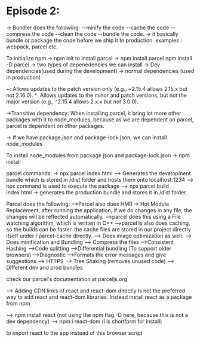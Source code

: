 # Episode 2:

-> Bundler does the following:
--minify the code
--cache the code
--compress the code
--clean the code
--bundle the code.
-> it basically bundle or package the code before we ship it to production.
examples : webpack, parcel etc.

To initialize npm -> npm init
to install parcel -> npm install parcel
npm install -D parcel
-> two types of depenedencies we can install
-> Dev dependencies(used during the development)
-> normal dependencies (used in production)

~: Allows updates to the patch version only (e.g., ~2.15.4 allows 2.15.x but not 2.16.0).
^: Allows updates to the minor and patch versions, but not the major version (e.g., ^2.15.4 allows 2.x.x but not 3.0.0).

->Transitive dependency: When installing parcel, it bring lot more other packages with it to node_modules, because as we are dependent on parcel, parcel is dependent on other packages.

-> If we have package.json and package-lock.json, we can install node_modules

To install node_modules from package.json and package-lock.json -> npm install

parcel commands:
-> npx parcel index.html --> Generates the development bundle which is stored in /dist folder and hosts them onto localhost:1234
--> npx command is used to execute the package
--> npx parcel build index.html -> generates the production bundle and stores it in /dist folder.

Parcel does the following:
-->Parcel also does HMR -> Hot Module Replacement, after running the application, if we do changes in any file, the changes will be reflected automatically.
-->parcel does this using a File watching algorithm, which is written in C++
-->parcel is also does caching, so the builds can be faster. the cache files are stored in our project directly itself under /.parcel-cache directly.
--> Does image optimization as well.
--> Does minification and Bundling
--> Compress the files
-->Consistent Hashing
-->Code splitting
-->Differential bundling (To support older browsers)
-->Diagnostic
-->Formats the error messages and give suggestions
--> HTTPS
--> Tree Shaking (removes unused code)
--> Different dev and prod bundles

check our parcel's documentation at parceljs.org

--> Adding CDN links of react and react-dom directly is not the preferred way to add react and react-dom libraries. Instead install react as a package from npm

--> npm install react (not using the npm flag -D here, because this is not a dev dependency)
--> npm i react-dom (i is shortform for install)

to import react to the app
instead of this browser script <script src = "./App.js"> this will throw error
@parcel/transformer-js: Browser scripts cannot have imports or exports.

we have to add like <script type = "module" src = "./App.js">

-->Browserslist:
we can add the following configuration in package.json

       "browserslist":[
       "last 3 versions"
      ]

      it makes sure that the application will run in the last 3 versions of all the browser and it may or may not work in the other older version.

      to know more about the coverage and query composition for browserslist visit : https://browserslist.dev/

---All the above things are done automatically by create react-app command, but these are the different packages that are used internally, which makes the react app faster by doing bundling and caching and etc.

Episode-3:Laying the foundation

--> Adding custom scripts in package.json to have shortforms of the commands.
"scripts": {
"start": "parcel index.html --open",
"build": "parcel build index.html",
"test": "jest"
},
Next time to start the application we can run npm run start or npm start instead of npx parcel index.html(note: npm without run can only be used for start)

React element => Object =>(when we render to DOM it becomes) HTML Element

Code snippet:
const heading = React.createElement("h1", {id: "heading"}, "Hello World from React");
const root = ReactDOM.createRoot(document.getElementById("root"));
root.render(heading);

render method will convert the heading object to HTML element and replace the root div content with it.

JSX:(read more about it)
-> JSX is not HTML in JS, it's like HTML and XML like syntax
-> JSX element => React Element => Object => HTML Element
const jsxHeading = <h1 id="Heading">Namste React using JSX</h1>

->JSX code is transpiled before it reaches the JS Engine, This is orchestrated by Parcel -> Uses Babel to convert the JSX code to what React understands(React.createElement in this example)

-> The attributes of JSX uses camelCase.
const jsxHeading = <h1 className="Heading" tabIndex="5">Namste React using JSX</h1>  
 //note:In HTML the attribute name in class, this is one such difference between JSX and HTML

-> Code which JS Engine can understand is EcmaScript(Javascript, JScript etc)

React Components:
-> Class Based component -> Old way of doing
-> Functional component -> New way of doing

React functional component: is just a function, which return JSX content

const HeadingComponent = () => {
return <h1>I am an Functional Component</h1>
}

-> Component variable name should always start with capital letter.

//This is how we render a component.
root.render(<HeadingComponent />)

-> You can use one component within another component. (This is called Component composition.)
JSX content in the end, is an React element (transpiled by Babel)

->we can write any JavaScript inside these brackets within the JSX.
-> So any function that returns a React element/JSX content is a functional component.
const HeadingComponent = () => (

<div id="container">
  {
    //we can write any JavaScript inside these brackets within the JSX.
    <h1>{number * 4}</h1>
  } 
  {jsxHeading}
 <Title />   
<h1 className="HeadingComponent">
    I am an Functional Component
</h1> 
</div>
);

-> So we can use react element inside the functional component and vice versa.
-> JSX also protects from cross site scripting attack. By sanitizing the ReactElement content.
-> React code is readable because of JSX
-> We can use Java script within the JSX, because of Babel

# Episode:4 -> Talk is cheap, show me the code:

-> Passing props to functional component is like passing arguments to a function.

-> config driven UI
-> whenever you are looping using map, give a key.
-> not using keys (not acceptable) <<<<<< index as key(use as last resort) <<<<<<<<<<<< unique id (best practice)

# Episode:5-> Let's Get Hooked.

->Best practice is to have each component in a different file with the component as filename.

->Before importing the component to App.js, the component should be exported.
-> By default we can only export one thing from one file, to export multiple things from one file, we have to use named export.
-> for importing a default export we dont need {}, but for importing a named export we need {}

- named export : export const CDN_URL = "https://media-assets.swiggy.com/swiggy/image/upload/fl_lossy,f_auto,q_auto,w_660/";

- importing a named export : import {LOGO_URL} from "../utils/constants";

-> so,There are two types of export and import. - Default Export/Import
export default Component;
import Component from "path" - Named Export/Import
export const Component;
import { Component } from "path"

# React Hooks

(Normal JS utility functions written by facebook developers.)

- useState() -> used to create Superpowerful state variable in react.
- useEffect()

Creating a normal JS Variable

- const listOfResturants = [];
  Creating a state variable
- const [listOfRestaurants,setListOfRestaurants] = useState([]);
  - we will be looping over the listOfResturants and update/modify we have to update to setListofRestaurants.
  - As soon as the state variabe is update (i.e by setting new values to setListofRestaurants), react re-renders the component.

# React is good at DOM manipulations

-> React uses Reconciliation Algorithm(Also called as React Fiber)
-> Virtual DOM is a representation of the actual DOM.
-> React uses DIFF algorithm to find the difference between old virtual dom and the new virtual dom

# React Fiber:

React Fiber Explanation
What is React Fiber?

- Acomplete rewrite of React's core algorithm
- Introduced in React 16
- Internal implementation of React's reconciliation algorithm
  Key Features
- Incremental Rendering
- Splits rendering work into chunks
- Can pause, resume, and prioritize rendering tasks
  Priority Levels
- Different types of updates get different priority:
- High: User interactions (clicks, input)
- Low: Data updates, network responses
  Main Concepts
- Reconciliation: Process of updating the DOM
- Work Units: Smallest units of work
- Virtual DOM: Tree of React elements
- Fiber Tree: Internal representation of component tree
  Benefits
- Better Performance
- Smoother animations
- Responsive user input
- Efficient background updates
  Concurrent Features
- Suspense
- Concurrent Mode
- Time Slicing

# Chapter-06: Exploring the world.

Better API approach for React:
page loads -> Render -> API call -> Render

-> useEffect Hook:
useEffect(CallbackFunction, Dependency Array);
-> useEffect's-> callBackFunction will be called after the component renders

    useEffect(() => {
      fetchData();
     },[] );

-> fetch() is a super function given by the browsers.
fetch() method returns a promise
-> Two ways to resolve a promise
-> using .then and .catch (traditional way)
-> Async await (Newer and better approach.)

# CORS -> Cross Origin Request Sharing

Browsers don't allow websites on one url to request data from different url.(Read more about it.)

# Latest UI Standard.

-> Shimmer UI -> components loads -> Render Shimmer UI (skeleton) -> API -> Render with API data.

# Conditional Rendering.

-> Rendering based on a conditon is called condtional rendering.

    if(listOfRestaurants.length === 0) {
    return (
      <div className="loading">
        <Shimmer />
      </div>
    );

}

# useState rendering

export const Header = () => {
const [btnNameReact, setBtnNameReact] = useState("Login");  
 <button className="login"
onClick={() =>{
setBtnNameReact("Logout");
console.log("Login button clicked :: " + btnNameReact);
}} >{btnNameReact}</button>

    }
    Question: How are we allowed to change the value of btnNameReact, even though it is a const variable.
    ANS: when setBtnNameReact("Logout") is called, react keeps track on this value and re-renders the Header component(by just calling the header component).when the component is rendering, it creates a new instance of btnNameReact with the updated value.

# So whenever state variable updated, react triggers a reconciliation cycle(Re Renders the component)

# Episode 07 : Finding the path.

# useEffect hook:

-> useEffect without dependency array, will be called everytime the component is rendered.
-> useEffect with empty dependency array, will be called only on initial render (just once).
-> useEffect with dependency arrray [btnNameReact], will be called after the initial render and when [btnNameReact] is updated.

# useState hook:

Best Practices:
-> Never create useState hook outside the functional component.
-> write your state variable at the top of the component.
-> Don't create state variable inside of IF conditon.
-> Don;t create state variable inside loops.
-> Don't create state variable inside functions. Just create them at top level of your component, make sure they are the first lines in your component.

# Routing

# React Router

    Install command: npm install react-router-dom

To use routing, we need to create routing configuration.
-> Import createBrowserRouter from "react-router-dom"
-> using createBrowserRouter create the routing configuration.
const appRouter = createBrowserRouter([
{
path: "/",
element: <AppLayout />
},
{
path: "/about",
element: <About />
}
])

-> To provide the routing configuration to the app, we need another compoment. - import { RouterProvider } from "react-router-dom". - Then render the RouterProvider instead of the mainComponent.
root.render(<RouterProvider router={appRouter}/>)

To learn more abour React Router and check for options other that createBrowserRouter visit: https://reactrouter.com/home

#### rafc is a shortcut to create boiler code of the functional component.

# useRouteError hook by "react-router-dom"

note: hook name starts with use, it is the naming convention react follows
-> to use it, import in your error page component.
const err = useRouteError();
the returned err object will have the additional information about the error.

     const appRouter = createBrowserRouter([
     {
        path: "/",
        element: <AppLayout />,
        errorElement: <Error />
    },
     ])

      # Child Routes

      const appRouter = createBrowserRouter([
      {
        path: "/",
        element: <AppLayout />,
        children: [
          {
            path: "/",
            element: <Body />,
          },
          {
            path: "/about",
            element: <About />,
          },
          {
            path: "/contact",
            element: <Contact />,
          },
          ],
          errorElement: <Error />,
          },
      ]);

-> To use the child routes, we can use the Outlet component from react-router-dom.

const AppLayout = () => {
return (

<div className="app">
  <Header />
  <Outlet />
</div>
);
};
-> Now based on the child path, <Outlet /> will be replaced by the child element.

# Link component, from React-Router-DOM

-> Don't use anchor tag <a href= "/about"> About us</a>, since it loads the entire page, including the header component.

  <Link to="/contact">Contact Us</Link>

-> Link is a wrapper on <a> tag, the link component internally uses <a>.

# React apps are Single page applications, because we are just interchanging the compoents instead of load a new page.

# Types of Routing in Web Apps.

- Client Side Routing
  React uses Client side routing, because we won't be making network call to switch between pages. Since all components are loaded at the start, going to a different page is nothing but switching to that component.
- Server side Routing
  Earlier days when using <a> tags, when we switch to a page, we are making a network call to get that page's information from server and load/render on the page.

# Episode-08: Let's Get Classy

Eventhough class based components is an old way of creating components in react, compared to the functional components,
understanding it helps us to understand the inner working of react better.

-> Class component is a regular javaScript class, that has a render method, which return's the JSX content.

import React from "react";
class UserClass extends React.Component {
render() {
return (
//JSX content
);
}
}
export default UserClass;

# Recieving Props:

# Class component:

- use a construction and call super inside the constructor.
  constructor(props) {
  super(props);
  console.log(props);
  }

- if we don't class the super method, and refer to props using this (this.props.name), the following error will be thrown.
  ReferenceError: Must call super constructor in derived class before accessing 'this' or returning from derived constructor.
  (Read more about it.)

# Functional component:

const User = (props) => {
return (

<h1>{props.user}</h1>
);
}

# Creating state variables:

# Functional component:

- import useState hook.
  const [count] = useState(0);

To access it inside return()

   <h1>Count : {count} </h1>

# Class based component:

constructor(props) {
super(props);
this.state = {
count: 0,
count1: 1,
count2: 2
};
}

To access it inside the return() of render():

  <h1>Count : {this.state.count} </h1>

# this.state is an object that will hold all the state variables, so we can multiple state variable at the same place, rather than using useState hook, where we will be calling useState() hook for each state variable creation.

# # Never update the state variable directly

## Updating the class component state variable.

    <button
      onClick={() => {
      this.setState({
      count: this.state.count + 1,
    });
    }} >
      Increment
      </button>

# even if the state object has multiple state variable in it, when updating using setState, we can just give the variables we want to update, the other state variable are not effected.

# ComponentDidMount method in class based component is similar to useEffect hook in functional component.

componentDidMount() {
console.log("Child compoment Did mount.");
}

# refer this for the diagram : [text](https://projects.wojtekmaj.pl/react-lifecycle-methods-diagram/)

# lifecycle happens in two phases:

          -> Render phase : constructor() -> render()
          -> Commit phase : React updates DOM and refs -> (componentDidMount / componentDidUpdate / componentWillUnMount)

# React optimizes, it will batch the render phase of the child components and then batches the commit phase of the child components.

# Since the DOM manipulation is a costly/slow process, react renders all the child components at once, where it will generate the virtual dom, render happens very fast and the diff is identified. it then do the commit phase(DOM manipulation) for all at once.

Parent Constructor
About.js:16 Parent Render
UserClass.js:10 P.V.J.Raju (Class)Child Constructor
UserClass.js:19 Child render
UserClass.js:10 P.V.J.Raju2 (Class)Child Constructor
UserClass.js:19 Child render
UserClass.js:14 P.V.J.Raju (Class)Child compoment Did mount.
UserClass.js:14 P.V.J.Raju2 (Class)Child compoment Did mount.
About.js:12 Parent component did mount.

# Mounting with API call, before do the api call in ComponentDidMount, we are setting the state variable with dummy data.

- MOUNTING
  - constructor (dummy data)
  - Render (dummy data)
    <HTML Dummy data>
  - Component Did Mount
    <API Call>
    <this.setState> -> State variable is updated.
- UPDATE
  render(API Data)
   <HTML (new API data)>
   componentDidUpdate

# Never compare react lifecycle methods with function component. useEffect is not similar to componentDidUpdate.

# functional way, to do something when count is changed

useEffect( () => {
//do something
},[count]);

# class component way, to do something when count is changed.

componentDidUpdate(prevProps, prevState) {
if(this.state.count !== prevstate.count){
//do some thing.
}
}

# use case of componentWillUnmount.

componentDidMount() {
this.timer = setInterval(() => {
console.log("I am ticking....)
}, 1000)
}

componentWillUnmount() {
clearInterval(this.timer);
console.log("Component will un Mount");
}

# How to achieve this in fucntional way of useEffect

useEffect(() => {
this.timer = setInterval( () =>
{
console.log("I am ticking...");
},1000);

return() = {
clearInterval(timer);
console.log("useEffect Return")
}
});

# Questions for reasearch.

# why do we call super(props) inside the constructor of React class component?

    By calling super(props), you ensure that the parent class (React.Component) performs its necessary initializations, allowing your component to function correctly within the React framework. This is crucial for accessing this.props and setting up the component’s initial state based on the props.

# why do we have to make the componentDidMount async, to make any api call inside it. and why can't we use async for useEffect.

      Why make componentDidMount async?
      You often want to perform side effects like fetching data right after a component mounts.

      You can define componentDidMount as an async function, or better, call an inner async function from it. Making it async lets you use await syntax for cleaner, readable code when handling API calls.

      There’s no strict requirement from React—componentDidMount can be async only if you want to use await for API calls. Otherwise, it's fine to use Promises directly inside it.

      componentDidMount does not expect a return value, so returning a Promise from an async lifecycle method has no technical consequence for React. That’s why using async is allowed.

      Why can't you use async for useEffect?
      The callback function passed to useEffect must return either:

      nothing (undefined), or

      a cleanup function (executed on unmount/re-run).

      An async function always returns a Promise, not a cleanup function or undefined. This breaks React’s expectations for what the effect callback should return.

      If you use an async function directly as the effect callback, React receives a Promise, so it can't run the cleanup logic correctly and may lead to bugs or memory leaks.

      To handle async calls in useEffect, you should:

      Define an async function inside the effect and call it (not returning the Promise), or

      Use an immediately-invoked async function (IIFE) inside the synchronous callback.
